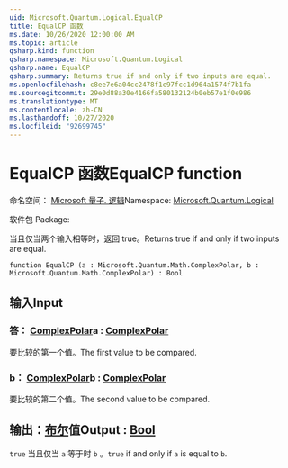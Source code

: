 ```yaml
---
uid: Microsoft.Quantum.Logical.EqualCP
title: EqualCP 函数
ms.date: 10/26/2020 12:00:00 AM
ms.topic: article
qsharp.kind: function
qsharp.namespace: Microsoft.Quantum.Logical
qsharp.name: EqualCP
qsharp.summary: Returns true if and only if two inputs are equal.
ms.openlocfilehash: c8ee7e6a04cc2478f1c97fcc1d964a1574f7b1fa
ms.sourcegitcommit: 29e0d88a30e4166fa580132124b0eb57e1f0e986
ms.translationtype: MT
ms.contentlocale: zh-CN
ms.lasthandoff: 10/27/2020
ms.locfileid: "92699745"
---
```

# <a name="equalcp-function"></a><span data-ttu-id="7aeb7-102">EqualCP 函数</span><span class="sxs-lookup"><span data-stu-id="7aeb7-102">EqualCP function</span></span>

<span data-ttu-id="7aeb7-103">命名空间： [Microsoft 量子. 逻辑](xref:Microsoft.Quantum.Logical)</span><span class="sxs-lookup"><span data-stu-id="7aeb7-103">Namespace: [Microsoft.Quantum.Logical](xref:Microsoft.Quantum.Logical)</span></span>

<span data-ttu-id="7aeb7-104">软件包 [](https://nuget.org/packages/)</span><span class="sxs-lookup"><span data-stu-id="7aeb7-104">Package: [](https://nuget.org/packages/)</span></span>


<span data-ttu-id="7aeb7-105">当且仅当两个输入相等时，返回 true。</span><span class="sxs-lookup"><span data-stu-id="7aeb7-105">Returns true if and only if two inputs are equal.</span></span>

```qsharp
function EqualCP (a : Microsoft.Quantum.Math.ComplexPolar, b : Microsoft.Quantum.Math.ComplexPolar) : Bool
```


## <a name="input"></a><span data-ttu-id="7aeb7-106">输入</span><span class="sxs-lookup"><span data-stu-id="7aeb7-106">Input</span></span>

### <a name="a--complexpolar"></a><span data-ttu-id="7aeb7-107">答： [ComplexPolar](xref:Microsoft.Quantum.Math.ComplexPolar)</span><span class="sxs-lookup"><span data-stu-id="7aeb7-107">a : [ComplexPolar](xref:Microsoft.Quantum.Math.ComplexPolar)</span></span>

<span data-ttu-id="7aeb7-108">要比较的第一个值。</span><span class="sxs-lookup"><span data-stu-id="7aeb7-108">The first value to be compared.</span></span>


### <a name="b--complexpolar"></a><span data-ttu-id="7aeb7-109">b： [ComplexPolar](xref:Microsoft.Quantum.Math.ComplexPolar)</span><span class="sxs-lookup"><span data-stu-id="7aeb7-109">b : [ComplexPolar](xref:Microsoft.Quantum.Math.ComplexPolar)</span></span>

<span data-ttu-id="7aeb7-110">要比较的第二个值。</span><span class="sxs-lookup"><span data-stu-id="7aeb7-110">The second value to be compared.</span></span>



## <a name="output--bool"></a><span data-ttu-id="7aeb7-111">输出：[布尔](xref:microsoft.quantum.lang-ref.bool)值</span><span class="sxs-lookup"><span data-stu-id="7aeb7-111">Output : [Bool](xref:microsoft.quantum.lang-ref.bool)</span></span>

<span data-ttu-id="7aeb7-112">`true` 当且仅当 `a` 等于时 `b` 。</span><span class="sxs-lookup"><span data-stu-id="7aeb7-112">`true` if and only if `a` is equal to `b`.</span></span>